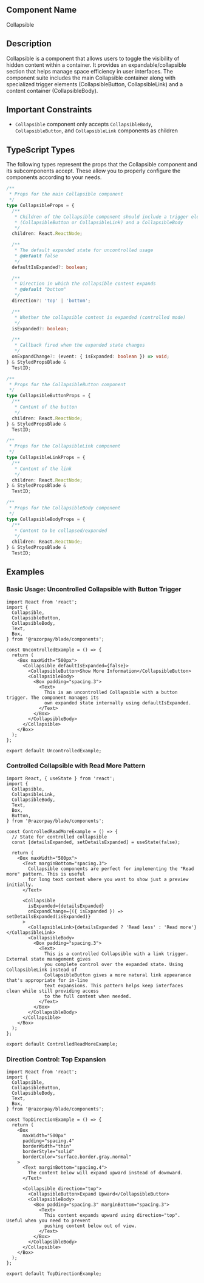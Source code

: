 ## Component Name

Collapsible

## Description

Collapsible is a component that allows users to toggle the visibility of hidden content within a container. It provides an expandable/collapsible section that helps manage space efficiency in user interfaces. The component suite includes the main Collapsible container along with specialized trigger elements (CollapsibleButton, CollapsibleLink) and a content container (CollapsibleBody).

## Important Constraints

- `Collapsible` component only accepts `CollapsibleBody`, `CollapsibleButton`, and `CollapsibleLink` components as children

## TypeScript Types

The following types represent the props that the Collapsible component and its subcomponents accept. These allow you to properly configure the components according to your needs.

```typescript
/**
 * Props for the main Collapsible component
 */
type CollapsibleProps = {
  /**
   * Children of the Collapsible component should include a trigger element
   * (CollapsibleButton or CollapsibleLink) and a CollapsibleBody
   */
  children: React.ReactNode;

  /**
   * The default expanded state for uncontrolled usage
   * @default false
   */
  defaultIsExpanded?: boolean;

  /**
   * Direction in which the collapsible content expands
   * @default "bottom"
   */
  direction?: 'top' | 'bottom';

  /**
   * Whether the collapsible content is expanded (controlled mode)
   */
  isExpanded?: boolean;

  /**
   * Callback fired when the expanded state changes
   */
  onExpandChange?: (event: { isExpanded: boolean }) => void;
} & StyledPropsBlade &
  TestID;

/**
 * Props for the CollapsibleButton component
 */
type CollapsibleButtonProps = {
  /**
   * Content of the button
   */
  children: React.ReactNode;
} & StyledPropsBlade &
  TestID;

/**
 * Props for the CollapsibleLink component
 */
type CollapsibleLinkProps = {
  /**
   * Content of the link
   */
  children: React.ReactNode;
} & StyledPropsBlade &
  TestID;

/**
 * Props for the CollapsibleBody component
 */
type CollapsibleBodyProps = {
  /**
   * Content to be collapsed/expanded
   */
  children: React.ReactNode;
} & StyledPropsBlade &
  TestID;
```

## Examples

### Basic Usage: Uncontrolled Collapsible with Button Trigger

```tsx
import React from 'react';
import {
  Collapsible,
  CollapsibleButton,
  CollapsibleBody,
  Text,
  Box,
} from '@razorpay/blade/components';

const UncontrolledExample = () => {
  return (
    <Box maxWidth="500px">
      <Collapsible defaultIsExpanded={false}>
        <CollapsibleButton>Show More Information</CollapsibleButton>
        <CollapsibleBody>
          <Box padding="spacing.3">
            <Text>
              This is an uncontrolled Collapsible with a button trigger. The component manages its
              own expanded state internally using defaultIsExpanded.
            </Text>
          </Box>
        </CollapsibleBody>
      </Collapsible>
    </Box>
  );
};

export default UncontrolledExample;
```

### Controlled Collapsible with Read More Pattern

```tsx
import React, { useState } from 'react';
import {
  Collapsible,
  CollapsibleLink,
  CollapsibleBody,
  Text,
  Box,
  Button,
} from '@razorpay/blade/components';

const ControlledReadMoreExample = () => {
  // State for controlled collapsible
  const [detailsExpanded, setDetailsExpanded] = useState(false);

  return (
    <Box maxWidth="500px">
      <Text marginBottom="spacing.3">
        Collapsible components are perfect for implementing the "Read more" pattern. This is useful
        for long text content where you want to show just a preview initially.
      </Text>

      <Collapsible
        isExpanded={detailsExpanded}
        onExpandChange={({ isExpanded }) => setDetailsExpanded(isExpanded)}
      >
        <CollapsibleLink>{detailsExpanded ? 'Read less' : 'Read more'}</CollapsibleLink>
        <CollapsibleBody>
          <Box padding="spacing.3">
            <Text>
              This is a controlled Collapsible with a link trigger. External state management gives
              you complete control over the expanded state. Using CollapsibleLink instead of
              CollapsibleButton gives a more natural link appearance that's appropriate for in-line
              text expansions. This pattern helps keep interfaces clean while still providing access
              to the full content when needed.
            </Text>
          </Box>
        </CollapsibleBody>
      </Collapsible>
    </Box>
  );
};

export default ControlledReadMoreExample;
```

### Direction Control: Top Expansion

```tsx
import React from 'react';
import {
  Collapsible,
  CollapsibleButton,
  CollapsibleBody,
  Text,
  Box,
} from '@razorpay/blade/components';

const TopDirectionExample = () => {
  return (
    <Box
      maxWidth="500px"
      padding="spacing.4"
      borderWidth="thin"
      borderStyle="solid"
      borderColor="surface.border.gray.normal"
    >
      <Text marginBottom="spacing.4">
        The content below will expand upward instead of downward.
      </Text>

      <Collapsible direction="top">
        <CollapsibleButton>Expand Upward</CollapsibleButton>
        <CollapsibleBody>
          <Box padding="spacing.3" marginBottom="spacing.3">
            <Text>
              This content expands upward using direction="top". Useful when you need to prevent
              pushing content below out of view.
            </Text>
          </Box>
        </CollapsibleBody>
      </Collapsible>
    </Box>
  );
};

export default TopDirectionExample;
```
